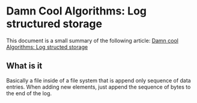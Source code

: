 # Damn Cool Algorithms: Log structured storage

This document is a small summary of the following article:
[Damn cool Algorithms: Log structed storage](http://blog.notdot.net/2009/12/Damn-Cool-Algorithms-Log-structured-storage)

## What is it

Basically a file inside of a file system that is append only sequence of data
entries. When adding new elements, just append the sequence of bytes to the end
of the log.